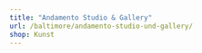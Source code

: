 ```yaml
---
title: "Andamento Studio & Gallery"
url: /baltimore/andamento-studio-und-gallery/
shop: Kunst
---
```

